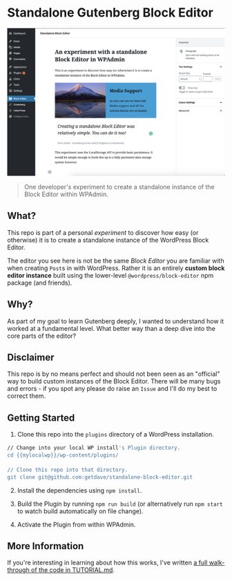 # Standalone Gutenberg Block Editor

![alt text](screenshots/editor.png "The Standalone Editor instance populated with example Blocks within a custom WP Admin page.")

> One developer's experiment to create a standalone instance of the Block Editor
> within WPAdmin.

## What?

This repo is part of a personal _experiment_ to discover how easy (or otherwise) it is to create a standalone instance of the WordPress Block Editor.

The editor you see here is not be the same _Block Editor_ you are familiar with when creating `Post`s in with WordPress. Rather it is an entirely **custom block editor instance** built using the lower-level `@wordpress/block-editor` npm package (and friends).

## Why?

As part of my goal to learn Gutenberg deeply, I wanted to understand how it worked at a fundamental level. What better way than a deep dive into the core parts of the editor?

## Disclaimer

This repo is by no means perfect and should not been seen as an "official" way to build custom instances of the Block Editor. There will be many bugs and errors - if you spot any please do raise an `Issue` and I'll do my best to correct them.

## Getting Started

1. Clone this repo into the `plugins` directory of a WordPress installation.

```bash
// Change into your local WP install's Plugin directory.
cd {{mylocalwp}}/wp-content/plugins/

// Clone this repo into that directory.
git clone git@github.com:getdave/standalone-block-editor.git
```

2. Install the dependencies using `npm install`.

3. Build the Plugin by running `npm run build` (or alternatively run `npm start` to watch build automatically on file change).

4. Activate the Plugin from within WPAdmin.

## More Information

If you're interesting in learning about how this works, I've written [a full walk-through of the code in TUTORIAL.md](TUTORIAL.md).
